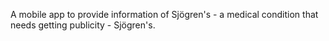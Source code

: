 


A mobile app to provide information of Sjögren's - a medical condition that needs getting publicity - Sjögren's. 

